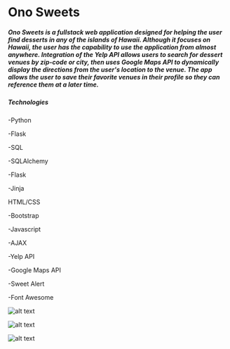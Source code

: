 # Ono Sweets

##### **Ono Sweets** is a fullstack web application designed for helping the user find desserts in any of the islands of Hawaii.  Although it focuses on Hawaii, the user has the capability to use the application from almost anywhere.  Integration of the Yelp API allows users to search for dessert venues by zip-code or city, then uses Google Maps API to dynamically display the directions from the user's location to the venue.  The app allows the user to save their favorite venues in their profile so they can reference them at a later time.  

##### **Technologies**

-Python

-Flask

-SQL

-SQLAlchemy

-Flask

-Jinja

HTML/CSS

-Bootstrap

-Javascript 

-AJAX

-Yelp API

-Google Maps API

-Sweet Alert

-Font Awesome

![alt text](https://github.com/gkevinh/Final_Project/tree/main/static/img/search.png "Search")

![alt text](https://github.com/gkevinh/Final_Project/tree/main/static/img/results.png "Results")

![alt text](https://github.com/gkevinh/Final_Project/tree/main/static/img/venue.png "Venue")